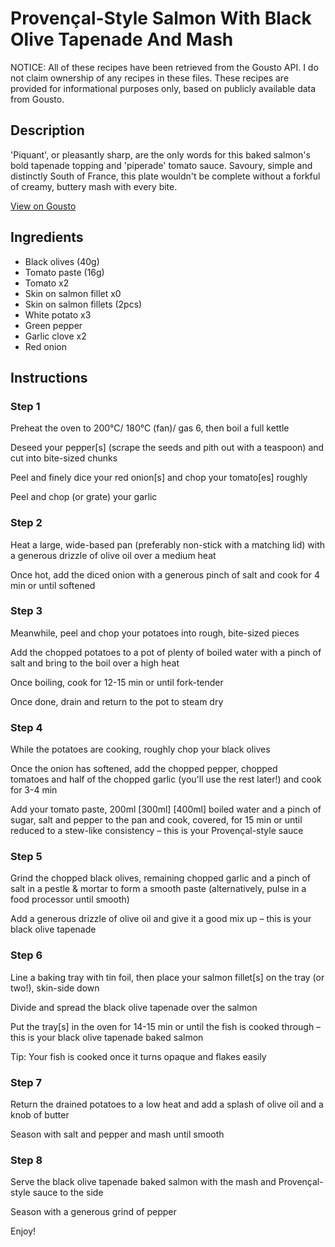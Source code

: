 # Provençal-Style Salmon With Black Olive Tapenade And Mash

NOTICE: All of these recipes have been retrieved from the Gousto API. I do not claim ownership of any recipes in these files. These recipes are provided for informational purposes only, based on publicly available data from Gousto.

## Description

'Piquant', or pleasantly sharp, are the only words for this baked salmon's bold tapenade topping and 'piperade' tomato sauce. Savoury, simple and distinctly South of France, this plate wouldn't be complete without a forkful of creamy, buttery mash with every bite.

[View on Gousto](https://www.gousto.co.uk/recipes/cookbook/provencal-salmon-black-olive-tapenade-mash)

## Ingredients

- Black olives (40g)
- Tomato paste (16g)
- Tomato x2
- Skin on salmon fillet x0
- Skin on salmon fillets (2pcs)
- White potato x3
- Green pepper
- Garlic clove x2
- Red onion

## Instructions


### Step 1

Preheat the oven to 200°C/ 180°C (fan)/ gas 6, then boil a full kettle

Deseed your pepper[s] (scrape the seeds and pith out with a teaspoon) and cut into bite-sized chunks

Peel and finely dice your red onion[s] and chop your tomato[es] roughly

Peel and chop (or grate) your garlic


### Step 2

Heat a large, wide-based pan (preferably non-stick with a matching lid) with a generous drizzle of olive oil over a medium heat

Once hot, add the diced onion with a generous pinch of salt and cook for 4 min or until softened


### Step 3

Meanwhile, peel and chop your potatoes into rough, bite-sized pieces

Add the chopped potatoes to a pot of plenty of boiled water with a pinch of salt and bring to the boil over a high heat

Once boiling, cook for 12-15 min or until fork-tender

Once done, drain and return to the pot to steam dry


### Step 4

While the potatoes are cooking, roughly chop your black olives

Once the onion has softened, add the chopped pepper, chopped tomatoes and half of the chopped garlic (you'll use the rest later!) and cook for 3-4 min

Add your tomato paste, 200ml <span class="text-purple">[300ml] </span><span class="text-danger">[400ml] </span>boiled water and a pinch of sugar, salt and pepper to the pan and cook, covered, for 15 min or until reduced to a stew-like consistency – this is your Provençal-style sauce


### Step 5

Grind the chopped black olives, remaining chopped garlic and a pinch of salt in a pestle & mortar to form a smooth paste (alternatively, pulse in a food processor until smooth)

Add a generous drizzle of olive oil and give it a good mix up – this is your black olive tapenade


### Step 6

Line a baking tray with tin foil, then place your salmon fillet[s] on the tray (or two!), skin-side down

Divide and spread the black olive tapenade over the salmon

Put the tray[s] in the oven for 14-15 min or until the fish is cooked through – this is your black olive tapenade baked salmon

Tip: Your fish is cooked once it turns opaque and flakes easily


### Step 7

Return the drained potatoes to a low heat and add a splash of olive oil and a knob of butter

Season with salt and pepper and mash until smooth

### Step 8

Serve the black olive tapenade baked salmon with the mash and Provençal-style sauce to the side

Season with a generous grind of pepper

Enjoy!

